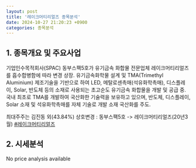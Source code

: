 ```yaml
---
layout: post
title: '레이크머티리얼즈 종목분석'
date: 2024-10-27 21:20:23 +0900
categories: 종목분석
---
```


## 1. 종목개요 및 주요사업

기업인수목적회사(SPAC) 동부스팩5호가 유기금속 화합물 전문업체 레이크머티리얼즈를 흡수합병함에 따라 변경 상장. 유기금속화학물 설계 및 TMA(Trimethyl Aluminium) 제조기술을 기반으로 하여 LED, 메탈로센촉매(석유화학촉매), 디스플레이, Solar, 반도체 등의 소재로 사용되는 초고순도 유기금속 화합물을 개발 및 공급 중. 국내 최초로 TMA를 개발하여 국산화한 기술력을 보유하고 있으며, 반도체, 디스플레이, Solar 소재 및 석유화학촉매를 자체 기술로 개발 소재 국산화를 주도.

최대주주는 김진동 외(43.84%) 상호변경 : 동부스팩5호 -> 레이크머티리얼즈(20년3월)
[#레이크머티리얼즈](#)

## 2. 시세분석

No price analysis available
